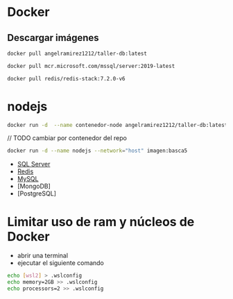 # Docker

## Descargar imágenes

```sh
docker pull angelramirez1212/taller-db:latest
```

```sh
docker pull mcr.microsoft.com/mssql/server:2019-latest
```

```sh
docker pull redis/redis-stack:7.2.0-v6
```

# nodejs

```sh
docker run -d  --name contenedor-node angelramirez1212/taller-db:latest
```

// TODO cambiar por contenedor del repo

```sh
docker run -d --name nodejs --network="host" imagen:basca5
```

- [SQL Server ](./SQL-Server/Config.md)
- [Redis](./Redis//Config.md)
- [MySQL](./Mysql//Config.md)
- [MongoDB]
- [PostgreSQL]

# Limitar uso de ram y núcleos de Docker

- abrir una terminal
- ejecutar el siguiente comando

```sh
echo [wsl2] > .wslconfig
echo memory=2GB >> .wslconfig
echo processors=2 >> .wslconfig
```
